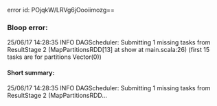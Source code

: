 error id: POjqkW/LRVg6jOooiimozg==
### Bloop error:

25/06/17 14:28:35 INFO DAGScheduler: Submitting 1 missing tasks from ResultStage 2 (MapPartitionsRDD[13] at show at main.scala:26) (first 15 tasks are for partitions Vector(0))
#### Short summary: 

25/06/17 14:28:35 INFO DAGScheduler: Submitting 1 missing tasks from ResultStage 2 (MapPartitionsRDD...